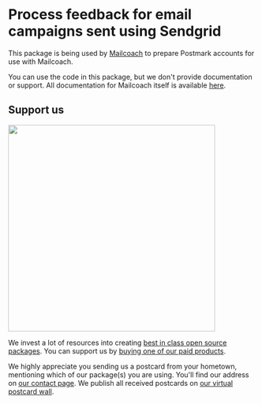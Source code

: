 # Process feedback for email campaigns sent using Sendgrid

This package is being used by [Mailcoach](https://mailcoach.app) to prepare Postmark accounts for use with Mailcoach.

You can use the code in this package, but we don't provide documentation or support. All documentation for Mailcoach itself is available [here](https://mailcoach.app/docs).

## Support us

[<img src="https://github-ads.s3.eu-central-1.amazonaws.com/laravel-mailcoach-ses-feedback.jpg?t=1" width="419px" />](https://spatie.be/github-ad-click/laravel-mailcoach-ses-feedback)

We invest a lot of resources into creating [best in class open source packages](https://spatie.be/open-source). You can support us by [buying one of our paid products](https://spatie.be/open-source/support-us).

We highly appreciate you sending us a postcard from your hometown, mentioning which of our package(s) you are using. You'll find our address on [our contact page](https://spatie.be/about-us). We publish all received postcards on [our virtual postcard wall](https://spatie.be/open-source/postcards).
